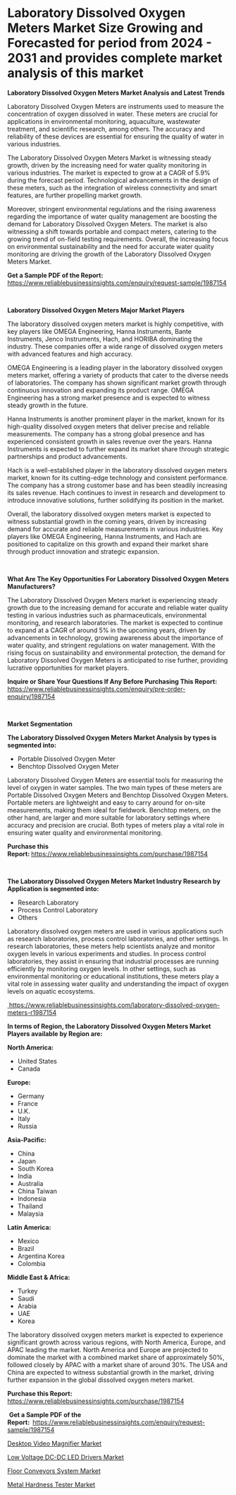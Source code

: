 <p><h1>Laboratory Dissolved Oxygen Meters Market Size Growing and Forecasted for period from 2024 - 2031 and provides complete market analysis of this market</h1></p><p><strong>Laboratory Dissolved Oxygen Meters Market Analysis and Latest Trends</strong></p>
<p><p>Laboratory Dissolved Oxygen Meters are instruments used to measure the concentration of oxygen dissolved in water. These meters are crucial for applications in environmental monitoring, aquaculture, wastewater treatment, and scientific research, among others. The accuracy and reliability of these devices are essential for ensuring the quality of water in various industries.</p><p>The Laboratory Dissolved Oxygen Meters Market is witnessing steady growth, driven by the increasing need for water quality monitoring in various industries. The market is expected to grow at a CAGR of 5.9% during the forecast period. Technological advancements in the design of these meters, such as the integration of wireless connectivity and smart features, are further propelling market growth.</p><p>Moreover, stringent environmental regulations and the rising awareness regarding the importance of water quality management are boosting the demand for Laboratory Dissolved Oxygen Meters. The market is also witnessing a shift towards portable and compact meters, catering to the growing trend of on-field testing requirements. Overall, the increasing focus on environmental sustainability and the need for accurate water quality monitoring are driving the growth of the Laboratory Dissolved Oxygen Meters Market.</p></p>
<p><strong>Get a Sample PDF of the Report:&nbsp;</strong> <a href="https://www.reliablebusinessinsights.com/enquiry/request-sample/1987154">https://www.reliablebusinessinsights.com/enquiry/request-sample/1987154</a></p>
<p>&nbsp;</p>
<p><strong>Laboratory Dissolved Oxygen Meters Major Market Players</strong></p>
<p><p>The laboratory dissolved oxygen meters market is highly competitive, with key players like OMEGA Engineering, Hanna Instruments, Bante Instruments, Jenco Instruments, Hach, and HORIBA dominating the industry. These companies offer a wide range of dissolved oxygen meters with advanced features and high accuracy.</p><p>OMEGA Engineering is a leading player in the laboratory dissolved oxygen meters market, offering a variety of products that cater to the diverse needs of laboratories. The company has shown significant market growth through continuous innovation and expanding its product range. OMEGA Engineering has a strong market presence and is expected to witness steady growth in the future.</p><p>Hanna Instruments is another prominent player in the market, known for its high-quality dissolved oxygen meters that deliver precise and reliable measurements. The company has a strong global presence and has experienced consistent growth in sales revenue over the years. Hanna Instruments is expected to further expand its market share through strategic partnerships and product advancements.</p><p>Hach is a well-established player in the laboratory dissolved oxygen meters market, known for its cutting-edge technology and consistent performance. The company has a strong customer base and has been steadily increasing its sales revenue. Hach continues to invest in research and development to introduce innovative solutions, further solidifying its position in the market.</p><p>Overall, the laboratory dissolved oxygen meters market is expected to witness substantial growth in the coming years, driven by increasing demand for accurate and reliable measurements in various industries. Key players like OMEGA Engineering, Hanna Instruments, and Hach are positioned to capitalize on this growth and expand their market share through product innovation and strategic expansion.</p></p>
<p>&nbsp;</p>
<p><strong>What Are The Key Opportunities For Laboratory Dissolved Oxygen Meters Manufacturers?</strong></p>
<p><p>The Laboratory Dissolved Oxygen Meters market is experiencing steady growth due to the increasing demand for accurate and reliable water quality testing in various industries such as pharmaceuticals, environmental monitoring, and research laboratories. The market is expected to continue to expand at a CAGR of around 5% in the upcoming years, driven by advancements in technology, growing awareness about the importance of water quality, and stringent regulations on water management. With the rising focus on sustainability and environmental protection, the demand for Laboratory Dissolved Oxygen Meters is anticipated to rise further, providing lucrative opportunities for market players.</p></p>
<p><strong>Inquire or Share Your Questions If Any Before Purchasing This Report:</strong> <a href="https://www.reliablebusinessinsights.com/enquiry/pre-order-enquiry/1987154">https://www.reliablebusinessinsights.com/enquiry/pre-order-enquiry/1987154</a></p>
<p>&nbsp;</p>
<p><strong>Market Segmentation</strong></p>
<p><strong>The Laboratory Dissolved Oxygen Meters Market Analysis by types is segmented into:</strong></p>
<p><ul><li>Portable Dissolved Oxygen Meter</li><li>Benchtop Dissolved Oxygen Meter</li></ul></p>
<p><p>Laboratory Dissolved Oxygen Meters are essential tools for measuring the level of oxygen in water samples. The two main types of these meters are Portable Dissolved Oxygen Meters and Benchtop Dissolved Oxygen Meters. Portable meters are lightweight and easy to carry around for on-site measurements, making them ideal for fieldwork. Benchtop meters, on the other hand, are larger and more suitable for laboratory settings where accuracy and precision are crucial. Both types of meters play a vital role in ensuring water quality and environmental monitoring.</p></p>
<p><strong>Purchase this Report:&nbsp;</strong><a href="https://www.reliablebusinessinsights.com/purchase/1987154">https://www.reliablebusinessinsights.com/purchase/1987154</a></p>
<p>&nbsp;</p>
<p><strong>The Laboratory Dissolved Oxygen Meters Market Industry Research by Application is segmented into:</strong></p>
<p><ul><li>Research Laboratory</li><li>Process Control Laboratory</li><li>Others</li></ul></p>
<p><p>Laboratory dissolved oxygen meters are used in various applications such as research laboratories, process control laboratories, and other settings. In research laboratories, these meters help scientists analyze and monitor oxygen levels in various experiments and studies. In process control laboratories, they assist in ensuring that industrial processes are running efficiently by monitoring oxygen levels. In other settings, such as environmental monitoring or educational institutions, these meters play a vital role in assessing water quality and understanding the impact of oxygen levels on aquatic ecosystems.</p></p>
<p><a href="https://www.reliablebusinessinsights.com/laboratory-dissolved-oxygen-meters-r1987154">&nbsp;https://www.reliablebusinessinsights.com/laboratory-dissolved-oxygen-meters-r1987154</a></p>
<p><strong>In terms of Region, the Laboratory Dissolved Oxygen Meters Market Players available by Region are:</strong></p>
<p>
    <p> <strong> North America: </strong>
        <ul>
            <li>United States</li>
            <li>Canada</li>
        </ul>
        </p> 
    <p> <strong> Europe: </strong>
        <ul>
            <li>Germany</li>
            <li>France</li>
            <li>U.K.</li>
            <li>Italy</li>
            <li>Russia</li>
        </ul>
        </p> 
    <p> <strong> Asia-Pacific: </strong>
        <ul>
            <li>China</li>
            <li>Japan</li>
            <li>South Korea</li>
            <li>India</li>
            <li>Australia</li>
            <li>China Taiwan</li>
            <li>Indonesia</li>
            <li>Thailand</li>
            <li>Malaysia</li>
        </ul>
        </p> 
    <p> <strong> Latin America: </strong>
        <ul>
            <li>Mexico</li>
            <li>Brazil</li>
            <li>Argentina Korea</li>
            <li>Colombia</li>
        </ul>
        </p> 
    <p> <strong> Middle East & Africa: </strong>
        <ul>
            <li>Turkey</li>
            <li>Saudi</li>
            <li>Arabia</li>
            <li>UAE</li>
            <li>Korea</li>
        </ul>
    </p>
    </p>
<p><p>The laboratory dissolved oxygen meters market is expected to experience significant growth across various regions, with North America, Europe, and APAC leading the market. North America and Europe are projected to dominate the market with a combined market share of approximately 50%, followed closely by APAC with a market share of around 30%. The USA and China are expected to witness substantial growth in the market, driving further expansion in the global dissolved oxygen meters market.</p></p>
<p><strong>Purchase this Report: </strong><a href="https://www.reliablebusinessinsights.com/purchase/1987154">https://www.reliablebusinessinsights.com/purchase/1987154</a></p>
<p>&nbsp;<strong>Get a Sample PDF of the Report:&nbsp;&nbsp;</strong><a href="https://www.reliablebusinessinsights.com/enquiry/request-sample/1987154">https://www.reliablebusinessinsights.com/enquiry/request-sample/1987154</a></p>
<p><strong></strong></p>
<p><p><a href="https://github.com/alexxisgm/Market-Research-Report-List-1/blob/main/desktop-video-magnifier-market.md">Desktop Video Magnifier Market</a></p><p><a href="https://www.linkedin.com/pulse/low-voltage-dc-dc-led-drivers-market-share-amp-analysis-growth-lw0ke">Low Voltage DC-DC LED Drivers Market</a></p><p><a href="https://www.linkedin.com/pulse/global-floor-conveyors-system-industry-types-applications-market-uaeme">Floor Conveyors System Market</a></p><p><a href="https://github.com/sifatuddin25/Market-Research-Report-List-1/blob/main/metal-hardness-tester-market.md">Metal Hardness Tester Market</a></p></p>